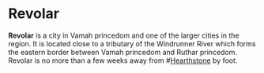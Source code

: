 # Revolar

**Revolar** is a city in Vamah princedom and one of the larger cities in the region. It is located close to a tributary of the Windrunner River which forms the eastern border between Vamah princedom and Ruthar princedom. Revolar is no more than a few weeks away from #[Hearthstone](locations/hearthstone) by foot.
